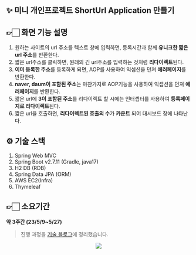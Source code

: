 ## **✨ 미니 개인프로젝트 ShortUrl Application 만들기**

## **👉🏻 화면 기능 설명**

1.  원하는 사이트의 url 주소를 텍스트 창에 입력하면, 등록시간과 함께 **유니크한 짧은 url 주소**를 반환한다.
2.  짧은 url주소를 클릭하면, 원래의 긴 url주소를 입력하는 것처럼 **리다이렉트**된다.
3.  **이미 등록한 주소**를 등록하게 되면, AOP를 사용하여 익셉션을 던져 **에러페이지**를 반환한다.
4.  **naver, daum이 포함된 주소**는 마찬가지로 AOP기능을 사용하여 익셉션을 던져 **에러페이지**를 반환한다.
5.  짧은 url에 **3이 포함된 주소**를 리다이렉트 할 시에는 인터셉터를 사용하여 **등록페이지로 리다이렉트**된다.
6.  짧은 url을 호출하면, **리다이렉트된 호출의 수**가 **카운트** 되어 대시보드 창에 나타난다.

## **⚙ 기술 스택**

1.  Spring Web MVC
2.  Spring Boot v2.7.11 (Gradle, java17)
3.  H2 DB (RDB)
4.  Spring Data JPA (ORM)
5.  AWS EC2(Infra)
6.  Thymeleaf

## **👉🏻 소요기간**

**약 3주간 (23/5/9~5/27)**

> 진행 과정을 [기술 블로그](https://yeees.tistory.com/180)에 정리했습니다.

<p align="center">
  <img src="https://github.com/hyeonju-kim/ShortUrlApplication/assets/58349668/602a4033-1adc-4876-8ab8-e4c954f710d1">
</p>
